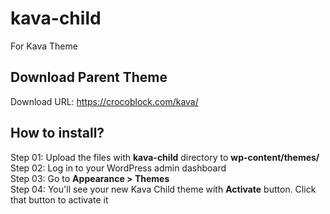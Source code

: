 # kava-child
For Kava Theme

## Download Parent Theme
Download URL: https://crocoblock.com/kava/

## How to install? 
Step 01: Upload the files with **kava-child** directory to **wp-content/themes/**\
Step 02: Log in to your WordPress admin dashboard\
Step 03: Go to **Appearance > Themes**\
Step 04: You'll see your new Kava Child theme with **Activate** button. Click that button to activate it
